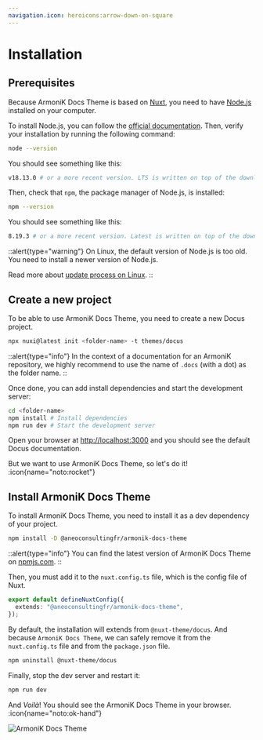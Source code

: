 ```yaml
---
navigation.icon: heroicons:arrow-down-on-square
---
```


# Installation


## Prerequisites

Because ArmoniK Docs Theme is based on [Nuxt](https://nuxtjs.org), you need to have [Node.js](https://nodejs.org) installed on your computer.

To install Node.js, you can follow the [official documentation](https://nodejs.org/en/download/). Then, verify your installation by running the following command:

```bash
node --version
```

You should see something like this:

```bash
v18.13.0 # or a more recent version. LTS is written on top of the download page.
```

Then, check that `npm`, the package manager of Node.js, is installed:

```bash
npm --version
```

You should see something like this:

```bash
8.19.3 # or a more recent version. Latest is written on top of the download page.
```

::alert{type="warning"}
On Linux, the default version of Node.js is too old. You need to install a newer version of Node.js.

Read more about [update process on Linux](https://askubuntu.com/questions/426750/how-can-i-update-my-nodejs-to-the-latest-version).
::

## Create a new project

To be able to use ArmoniK Docs Theme, you need to create a new Docus project.

```bash	
npx nuxi@latest init <folder-name> -t themes/docus
```

::alert{type="info"}
In the context of a documentation for an ArmoniK repository, we highly recommend to use the name of `.docs` (with a dot) as the folder name.
::

Once done, you can add install dependencies and start the development server:

```bash
cd <folder-name>
npm install # Install dependencies
npm run dev # Start the development server
```

Open your browser at [http://localhost:3000](http://localhost:3000) and you should see the default Docus documentation.

But we want to use ArmoniK Docs Theme, so let's do it! :icon{name="noto:rocket"}

## Install ArmoniK Docs Theme

To install ArmoniK Docs Theme, you need to install it as a dev dependency of your project.

```bash
npm install -D @aneoconsultingfr/armonik-docs-theme
```

::alert{type="info"}
You can find the latest version of ArmoniK Docs Theme on [npmjs.com](https://www.npmjs.com/package/@aneoconsultingfr/armonik-docs-theme).
::

Then, you must add it to the `nuxt.config.ts` file, which is the config file of Nuxt.

```ts
export default defineNuxtConfig({
  extends: "@aneoconsultingfr/armonik-docs-theme",
});
```

By default, the installation will extends from `@nuxt-theme/docus`. And because `ArmoniK Docs Theme`, we can safely remove it from the `nuxt.config.ts` file and from the `package.json` file.

```bash
npm uninstall @nuxt-theme/docus
```

Finally, stop the dev server and restart it:

```bash
npm run dev
```

And _Voilà_! You should see the ArmoniK Docs Theme in your browser. :icon{name="noto:ok-hand"}

![ArmoniK Docs Theme](/images/installation/armonik-docs-theme.webp)
